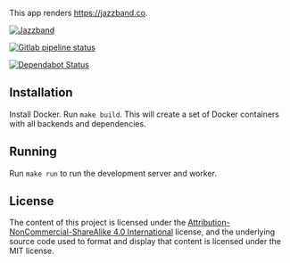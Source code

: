 This app renders https://jazzband.co.

[![Jazzband](https://jazzband.co/static/img/badge.svg)](https://jazzband.co/)

[![Gitlab pipeline status](https://img.shields.io/gitlab/pipeline/jazzband/website.svg?logo=gitlab)](https://gitlab.com/jazzband/website)

[![Dependabot Status](https://api.dependabot.com/badges/status?host=github&repo=jazzband/website)](https://dependabot.com)

## Installation

Install Docker. Run `make build`. This will create a set of Docker
containers with all backends and dependencies.

## Running

Run `make run` to run the development server and worker.

## License

The content of this project is licensed under the
[Attribution-NonCommercial-ShareAlike 4.0 International] license, and
the underlying source code used to format and display that content is licensed
under the MIT license.

[add-to-org]: https://github.com/benbalter/add-to-org
[Attribution-NonCommercial-ShareAlike 4.0 International]: https://creativecommons.org/licenses/by-nc-sa/4.0/
